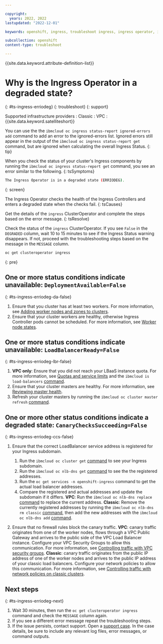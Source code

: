 ```yaml
---

copyright:
  years: 2022, 2022
lastupdated: "2022-12-01"

keywords: openshift, ingress, troubleshoot ingress, ingress operator, ingress cluster operator, ingress operator degraded, erriodeg

subcollection: openshift
content-type: troubleshoot

---
```


{{site.data.keyword.attribute-definition-list}}


# Why is the Ingress Operator in a degraded state?
{: #ts-ingress-erriodeg}
{: troubleshoot}
{: support}


Supported infrastructure providers
:   Classic
:   VPC
:   {{site.data.keyword.satelliteshort}}

You can use the the `ibmcloud oc ingress status-report ignored-errors add` command to add an error to the ignored-errors list. Ignored errors still appear in the output of the `ibmcloud oc ingress status-report get` command, but are ignored when calculating the overall Ingress Status.
{: tip}

When you check the status of your cluster's Ingress components by running the `ibmcloud oc ingress status-report get` command, you see an error similar to the following.
{: tsSymptoms}

```sh
The Ingress Operator is in a degraded state (ERRIODEG).
```
{: screen}

The Ingress Operator checks the health of the Ingress Controllers and enters a degraded state when the checks fail.
{: tsCauses}


Get the details of the `ingress` ClusterOperator and complete the steps based on the error message.
{: tsResolve}


Check the status of the `ingress` ClusterOperator. If you see `False` in the `DEGRADED` column, wait 10 to 15 minutes to see if the Ingress Status warning disappears. If not, proceed with the troubleshooting steps based on the message in the `MESSAGE` column.
```sh
oc get clusteroperator ingress
```
{: pre}


## One or more status conditions indicate unavailable: `DeploymentAvailable=False`
{: #ts-ingress-erriodeg-da-false}

1. Ensure that you cluster has at least two workers. For more information, see [Adding worker nodes and zones to clusters](/docs/openshift?topic=openshift-add_workers).
1. Ensure that your cluster workers are healthy, otherwise Ingress Controller pods cannot be scheduled. For more information, see [Worker node states](/docs/openshift?topic=openshift-worker-node-state-reference).

## One or more status conditions indicate unavailable: `LoadBalancerReady=False`
{: #ts-ingress-erriodeg-lbr-false}

1. **VPC only**: Ensure that you did not reach your LBaaS instance quota. For more information, see [Quotas and service limits](/docs/vpc?topic=vpc-quotas#alb-quotas) and the `ibmcloud is load-balancers` [command](/docs/vpc?topic=vpc-infrastructure-cli-plugin-vpc-reference#load-balancers).
1. Ensure that your cluster masters are healthy. For more information, see [Reviewing master health](/docs/openshift?topic=openshift-debug_master#review-master-health).
1. Refresh your cluster masters by running the `ibmcloud oc cluster master refresh` [command](/docs/openshift?topic=openshift-kubernetes-service-cli#cs_apiserver_refresh).

## One or more other status conditions indicate a degraded state: `CanaryChecksSucceeding=False`
{: #ts-ingress-erriodeg-ccs-false}

1. Ensure that the correct LoadBalancer service address is registered for your Ingress subdomain.
    1. Run the `ibmcloud oc cluster get` [command](/docs/openshift?topic=openshift-kubernetes-service-cli#cs_cluster_get) to see your Ingress subdomain.
    1. Run the `ibmcloud oc nlb-dns get` [command](/docs/openshift?topic=openshift-kubernetes-service-cli#cs_nlb-dns-get) to see the the registered addresses.
    1. Run the `oc get services -n openshift-ingress` command to get the actual load balancer addresses.
    1. Compare the registered and actual addresses and update the subdomain if it differs.
        **VPC**: Run the `ibmcloud oc nlb-dns replace` [command](/docs/openshift?topic=openshift-kubernetes-service-cli#cs_nlb-dns-replace) to replace the current address.
        **Classic**: Remove the currently registered addresses by running the `ibmcloud oc nlb-dns rm classic` [command](/docs/openshift?topic=openshift-kubernetes-service-cli#cs_nlb-dns-rm), then add the new addresses with the `ibmcloud oc nlb-dns add` [command](/docs/openshift?topic=openshift-kubernetes-service-cli#cs_nlb-dns-add).
        
1. Ensure that no firewall rules block the canary traffic.
    **VPC**: canary traffic originates from one of the worker nodes, flows through a VPC Public Gateway and arrives to the public side of the VPC Load Balancer instance. Configure your VPC Security Groups to allow this communication. For more information, see [Controlling traffic with VPC security groups](/docs/openshift?topic=openshift-vpc-security-group).
    **Classic**: canary traffic originates from the public IP address of one of the worker nodes and arrives to the public IP address of your classic load balancers. Configure your network policies to allow this communication. For more information, see [Controlling traffic with network policies on classic clusters](/docs/openshift?topic=openshift-network_policies).

## Next steps
{: #ts-ingress-erriodeg-next}

1. Wait 30 minutes, then run the `oc get clusteroperator ingress` command and check the `MESSAGE` column again.
1. If you see a different error message repeat the troubleshooting steps.
1. If the issue persists, contact support. Open a [support case](/docs/get-support?topic=get-support-using-avatar). In the case details, be sure to include any relevant log files, error messages, or command outputs.



